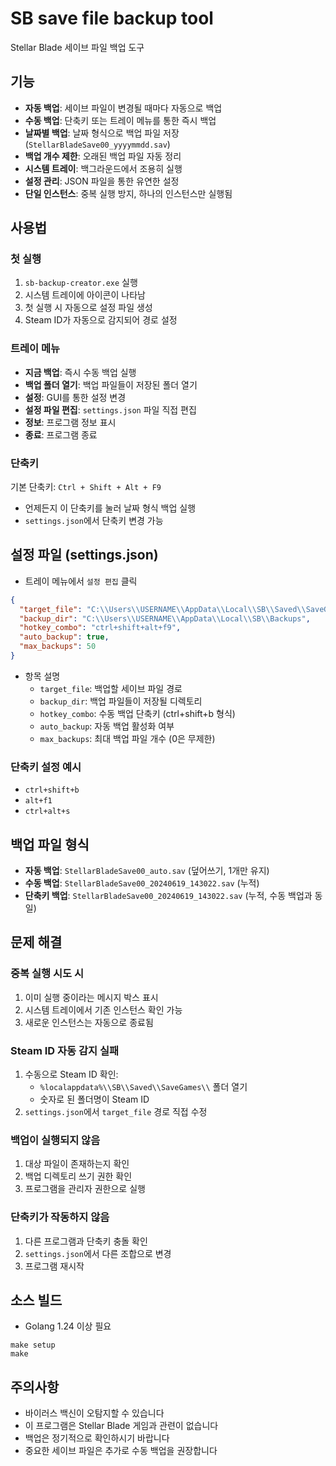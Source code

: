 # SB save file backup tool

Stellar Blade 세이브 파일 백업 도구

## 기능

- **자동 백업**: 세이브 파일이 변경될 때마다 자동으로 백업
- **수동 백업**: 단축키 또는 트레이 메뉴를 통한 즉시 백업
- **날짜별 백업**: 날짜 형식으로 백업 파일 저장 (`StellarBladeSave00_yyyymmdd.sav`)
- **백업 개수 제한**: 오래된 백업 파일 자동 정리
- **시스템 트레이**: 백그라운드에서 조용히 실행
- **설정 관리**: JSON 파일을 통한 유연한 설정
- **단일 인스턴스**: 중복 실행 방지, 하나의 인스턴스만 실행됨

## 사용법

### 첫 실행
1. `sb-backup-creator.exe` 실행
2. 시스템 트레이에 아이콘이 나타남
3. 첫 실행 시 자동으로 설정 파일 생성
4. Steam ID가 자동으로 감지되어 경로 설정

### 트레이 메뉴
- **지금 백업**: 즉시 수동 백업 실행
- **백업 폴더 열기**: 백업 파일들이 저장된 폴더 열기
- **설정**: GUI를 통한 설정 변경
- **설정 파일 편집**: `settings.json` 파일 직접 편집
- **정보**: 프로그램 정보 표시
- **종료**: 프로그램 종료

### 단축키
기본 단축키: `Ctrl + Shift + Alt + F9`
- 언제든지 이 단축키를 눌러 날짜 형식 백업 실행
- `settings.json`에서 단축키 변경 가능

## 설정 파일 (settings.json)

* 트레이 메뉴에서 `설정 편집` 클릭
```json
{
  "target_file": "C:\\Users\\USERNAME\\AppData\\Local\\SB\\Saved\\SaveGames\\STEAM_ID\\StellarBladeSave00.sav",
  "backup_dir": "C:\\Users\\USERNAME\\AppData\\Local\\SB\\Backups",
  "hotkey_combo": "ctrl+shift+alt+f9",
  "auto_backup": true,
  "max_backups": 50
}
```

* 항목 설명
    - `target_file`: 백업할 세이브 파일 경로
    - `backup_dir`: 백업 파일들이 저장될 디렉토리
    - `hotkey_combo`: 수동 백업 단축키 (ctrl+shift+b 형식)
    - `auto_backup`: 자동 백업 활성화 여부
    - `max_backups`: 최대 백업 파일 개수 (0은 무제한)

### 단축키 설정 예시
- `ctrl+shift+b`
- `alt+f1`
- `ctrl+alt+s`

## 백업 파일 형식

- **자동 백업**: `StellarBladeSave00_auto.sav` (덮어쓰기, 1개만 유지)
- **수동 백업**: `StellarBladeSave00_20240619_143022.sav` (누적)
- **단축키 백업**: `StellarBladeSave00_20240619_143022.sav` (누적, 수동 백업과 동일)

## 문제 해결

### 중복 실행 시도 시
1. 이미 실행 중이라는 메시지 박스 표시
2. 시스템 트레이에서 기존 인스턴스 확인 가능
3. 새로운 인스턴스는 자동으로 종료됨

### Steam ID 자동 감지 실패
1. 수동으로 Steam ID 확인:
   - `%localappdata%\\SB\\Saved\\SaveGames\\` 폴더 열기
   - 숫자로 된 폴더명이 Steam ID
2. `settings.json`에서 `target_file` 경로 직접 수정

### 백업이 실행되지 않음
1. 대상 파일이 존재하는지 확인
2. 백업 디렉토리 쓰기 권한 확인
3. 프로그램을 관리자 권한으로 실행

### 단축키가 작동하지 않음
1. 다른 프로그램과 단축키 충돌 확인
2. `settings.json`에서 다른 조합으로 변경
3. 프로그램 재시작

## 소스 빌드

* Golang 1.24 이상 필요
```
make setup
make
```

## 주의사항

- 바이러스 백신이 오탐지할 수 있습니다
- 이 프로그램은 Stellar Blade 게임과 관련이 없습니다
- 백업은 정기적으로 확인하시기 바랍니다
- 중요한 세이브 파일은 추가로 수동 백업을 권장합니다
